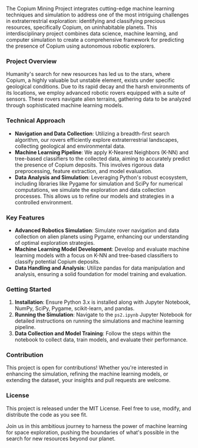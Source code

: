 The Copium Mining Project integrates cutting-edge machine learning techniques and simulation to address one of the most intriguing challenges in extraterrestrial exploration: identifying and classifying precious resources, specifically Copium, on uninhabitable planets. This interdisciplinary project combines data science, machine learning, and computer simulation to create a comprehensive framework for predicting the presence of Copium using autonomous robotic explorers.

### Project Overview

Humanity's search for new resources has led us to the stars, where Copium, a highly valuable but unstable element, exists under specific geological conditions. Due to its rapid decay and the harsh environments of its locations, we employ advanced robotic rovers equipped with a suite of sensors. These rovers navigate alien terrains, gathering data to be analyzed through sophisticated machine learning models.

### Technical Approach

- **Navigation and Data Collection**: Utilizing a breadth-first search algorithm, our rovers efficiently explore extraterrestrial landscapes, collecting geological and environmental data.
- **Machine Learning Pipeline**: We apply K-Nearest Neighbors (K-NN) and tree-based classifiers to the collected data, aiming to accurately predict the presence of Copium deposits. This involves rigorous data preprocessing, feature extraction, and model evaluation.
- **Data Analysis and Simulation**: Leveraging Python's robust ecosystem, including libraries like Pygame for simulation and SciPy for numerical computations, we simulate the exploration and data collection processes. This allows us to refine our models and strategies in a controlled environment.

### Key Features

- **Advanced Robotics Simulation**: Simulate rover navigation and data collection on alien planets using Pygame, enhancing our understanding of optimal exploration strategies.
- **Machine Learning Model Development**: Develop and evaluate machine learning models with a focus on K-NN and tree-based classifiers to classify potential Copium deposits.
- **Data Handling and Analysis**: Utilize pandas for data manipulation and analysis, ensuring a solid foundation for model training and evaluation.

### Getting Started

1. **Installation**: Ensure Python 3.x is installed along with Jupyter Notebook, NumPy, SciPy, Pygame, scikit-learn, and pandas.
2. **Running the Simulation**: Navigate to the `ps2.ipynb` Jupyter Notebook for detailed instructions on running the simulations and machine learning pipeline.
3. **Data Collection and Model Training**: Follow the steps within the notebook to collect data, train models, and evaluate their performance.

### Contribution

This project is open for contributions! Whether you're interested in enhancing the simulation, refining the machine learning models, or extending the dataset, your insights and pull requests are welcome.

### License

This project is released under the MIT License. Feel free to use, modify, and distribute the code as you see fit.

Join us in this ambitious journey to harness the power of machine learning for space exploration, pushing the boundaries of what's possible in the search for new resources beyond our planet.
